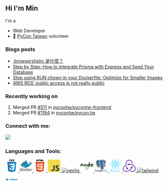 ## Hi I'm Min

I'm a

-   Web Developer
-   🐍 [PyCon Taiwan](https://tw.pycon.org/) volunteer

### Blogs posts

<!-- BLOG-POST-LIST:START -->
- [.browserslistrc 是什麼？](https://medium.com/@minhsiungw/browserslistrc-%E6%98%AF%E4%BB%80%E9%BA%BC-e2d32d91c9ae?source=rss-b147c31e2235------2)
- [Step by Step: How to Integrate Prisma with Express and Seed Your Database](https://medium.com/@minhsiungw/step-by-step-how-to-integrate-prisma-with-express-and-seed-your-database-770de32384ab?source=rss-b147c31e2235------2)
- [Stop using RUN chown in your Dockerfile: Optimize for Smaller Images](https://medium.com/@minhsiungw/stop-using-run-chown-in-your-dockerfile-optimize-for-smaller-images-ae40e8c1f8b3?source=rss-b147c31e2235------2)
- [AWS RDS’ public access is not really public](https://medium.com/@minhsiungw/aws-rds-public-access-is-not-really-public-69df54c785ca?source=rss-b147c31e2235------2)
<!-- BLOG-POST-LIST:END -->

### Recently working on

1. Merged PR [#511](https://github.com/pycontw/pycontw-frontend/pull/511) in [pycontw/pycontw-frontend](https://github.com/pycontw/pycontw-frontend)
2. Merged PR [#1194](https://github.com/pycontw/pycon.tw/pull/1194) in [pycontw/pycon.tw](https://github.com/pycontw/pycon.tw)

<h3 align="left">Connect with me:</h3>
<p align="left">
  <a href="https://in.linkedin.com/in/minhsiungw" target="blank">
    <img src="https://img.shields.io/badge/LinkedIn-0077B5?style=for-the-badge&logo=linkedin&logoColor=white" />
  </a>
</p>

<h3 align="left">Languages and Tools:</h3>
<p align="left"> <a href="https://www.w3schools.com/css/" target="_blank" rel="noreferrer"> <img src="https://raw.githubusercontent.com/devicons/devicon/master/icons/css3/css3-original-wordmark.svg" alt="css3" width="40" height="40"/> </a> <a href="https://www.docker.com/" target="_blank" rel="noreferrer"> <img src="https://raw.githubusercontent.com/devicons/devicon/master/icons/docker/docker-original-wordmark.svg" alt="docker" width="40" height="40"/> </a> <a href="https://www.w3.org/html/" target="_blank" rel="noreferrer"> <img src="https://raw.githubusercontent.com/devicons/devicon/master/icons/html5/html5-original-wordmark.svg" alt="html5" width="40" height="40"/> </a> <a href="https://developer.mozilla.org/en-US/docs/Web/JavaScript" target="_blank" rel="noreferrer"> <img src="https://raw.githubusercontent.com/devicons/devicon/master/icons/javascript/javascript-original.svg" alt="javascript" width="40" height="40"/> </a> <a href="https://nextjs.org/" target="_blank" rel="noreferrer"> <img src="https://cdn.worldvectorlogo.com/logos/nextjs-2.svg" alt="nextjs" width="40" height="40"/> </a> <a href="https://nodejs.org" target="_blank" rel="noreferrer"> <img src="https://raw.githubusercontent.com/devicons/devicon/master/icons/nodejs/nodejs-original-wordmark.svg" alt="nodejs" width="40" height="40"/> </a> <a href="https://www.postgresql.org" target="_blank" rel="noreferrer"> <img src="https://raw.githubusercontent.com/devicons/devicon/master/icons/postgresql/postgresql-original-wordmark.svg" alt="postgresql" width="40" height="40"/> </a> <a href="https://reactjs.org/" target="_blank" rel="noreferrer"> <img src="https://raw.githubusercontent.com/devicons/devicon/master/icons/react/react-original-wordmark.svg" alt="react" width="40" height="40"/> </a> <a href="https://redux.js.org" target="_blank" rel="noreferrer"> <img src="https://raw.githubusercontent.com/devicons/devicon/master/icons/redux/redux-original.svg" alt="redux" width="40" height="40"/> </a> <a href="https://tailwindcss.com/" target="_blank" rel="noreferrer"> <img src="https://www.vectorlogo.zone/logos/tailwindcss/tailwindcss-icon.svg" alt="tailwind" width="40" height="40"/> </a> <a href="https://webpack.js.org" target="_blank" rel="noreferrer"> <img src="https://raw.githubusercontent.com/devicons/devicon/d00d0969292a6569d45b06d3f350f463a0107b0d/icons/webpack/webpack-original-wordmark.svg" alt="webpack" width="40" height="40"/> </a> </p>
